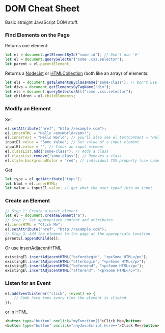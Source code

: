 # DOM Cheat Sheet
Basic straight JavaScript DOM stuff.

### Find Elements on the Page
Returns one element:

```js
let el = document.getElementById("some-id"); // Don't use '#'
let el = document.querySelector("some .css.selector");
let parent = el.parentElement;
```

Returns a [NodeList](https://developer.mozilla.org/en-US/docs/Web/API/NodeList) or [HTMLCollection](https://developer.mozilla.org/en-US/docs/Web/API/HTMLCollection) (both like an array) of elements:

```js
let els = document.getElementsByClassName("some-class"); // Don't use '.'
let divs = document.getElementsByTagName("div");
let els = document.querySelectorAll("some .css.selector");
let children = el.childElements;
```

### Modify an Element
Set

```js
el.setAttribute("href", "http://example.com");
el.innerHTML = "Hello <em>World</em>!";
el.innerText = "Hello World"; // you'll also see el.textContent = "Hello World";
inputEl.value = "Some Value"; // Set value of a input element
inputEl.value = ""; // Clear an input element
el.classList.add("some-class"); // Adds a class
el.classList.remove("some-class"); // Removes a class
el.style.backgroundColor = "red"; // individual CSS property (use camel case)
```

Get

```js
let type = el.getAttribute("type");
let html = el.innerHTML;
let value = inputEl.value; // get what the user typed into an input
```

### Create an Element
```js
// Step 1: Create a basic element.
let el = document.createElement("a");
// Step 2: Set appropriate content and attributes.
el.innerHTML = "Click Me";
el.setAttribute("href", "http://example.com");
// Step 3: Add the element to the page at the appropriate location.
parentEl.appendChild(el);
```

Or use [insertAdjacentHTML](https://developer.mozilla.org/en-US/docs/Web/API/Element/insertAdjacentHTML)
```js
existingEl.insertAdjacentHTML("beforebegin", "<p>Some HTML</p>");
existingEl.insertAdjacentHTML("afterbegin", "<p>Some HTML</p>");
existingEl.insertAdjacentHTML("beforeend", "<p>Some HTML</p>");
existingEl.insertAdjacentHTML("afterend", "<p>Some HTML</p>");
```

### Listen for an Event
```js
el.addEventListener("click", (event) => {
    // Code here runs every time the element is clicked.
});
```

or in HTML

```html
<button type="button" onclick="myFunction()">Click Me</button>
<button type="button" onclick="anyJavaScript.here++">Click Me</button>
```